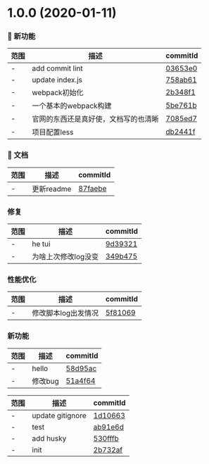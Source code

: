 # 1.0.0 (2020-01-11)

### 🌟 新功能
范围|描述|commitId
--|--|--
 - | add commit lint | [03653e0](https://github.com/Hillkinsh/my-webpack/commit/03653e0)
 - | update index.js | [758ab61](https://github.com/Hillkinsh/my-webpack/commit/758ab61)
 - | webpack初始化 | [2b348f1](https://github.com/Hillkinsh/my-webpack/commit/2b348f1)
 - | 一个基本的webpack构建 | [5be761b](https://github.com/Hillkinsh/my-webpack/commit/5be761b)
 - | 官网的东西还是真好使，文档写的也清晰 | [7085ed7](https://github.com/Hillkinsh/my-webpack/commit/7085ed7)
 - | 项目配置less | [db2441f](https://github.com/Hillkinsh/my-webpack/commit/db2441f)


### 📝 文档
范围|描述|commitId
--|--|--
 - | 更新readme | [87faebe](https://github.com/Hillkinsh/my-webpack/commit/87faebe)


### 修复
范围|描述|commitId
--|--|--
 - | he tui | [9d39321](https://github.com/Hillkinsh/my-webpack/commit/9d39321)
 - | 为啥上次修改log没变 | [349b475](https://github.com/Hillkinsh/my-webpack/commit/349b475)


### 性能优化
范围|描述|commitId
--|--|--
 - | 修改脚本log出发情况 | [5f81069](https://github.com/Hillkinsh/my-webpack/commit/5f81069)


### 新功能
范围|描述|commitId
--|--|--
 - | hello | [58d95ac](https://github.com/Hillkinsh/my-webpack/commit/58d95ac)
 - | 修改bug | [51a4f64](https://github.com/Hillkinsh/my-webpack/commit/51a4f64)


范围|描述|commitId
--|--|--
 - | update gitignore | [1d10663](https://github.com/Hillkinsh/my-webpack/commit/1d10663)
 - | test | [ab91e6d](https://github.com/Hillkinsh/my-webpack/commit/ab91e6d)
 - | add husky | [530fffb](https://github.com/Hillkinsh/my-webpack/commit/530fffb)
 - | init | [2b732af](https://github.com/Hillkinsh/my-webpack/commit/2b732af)

